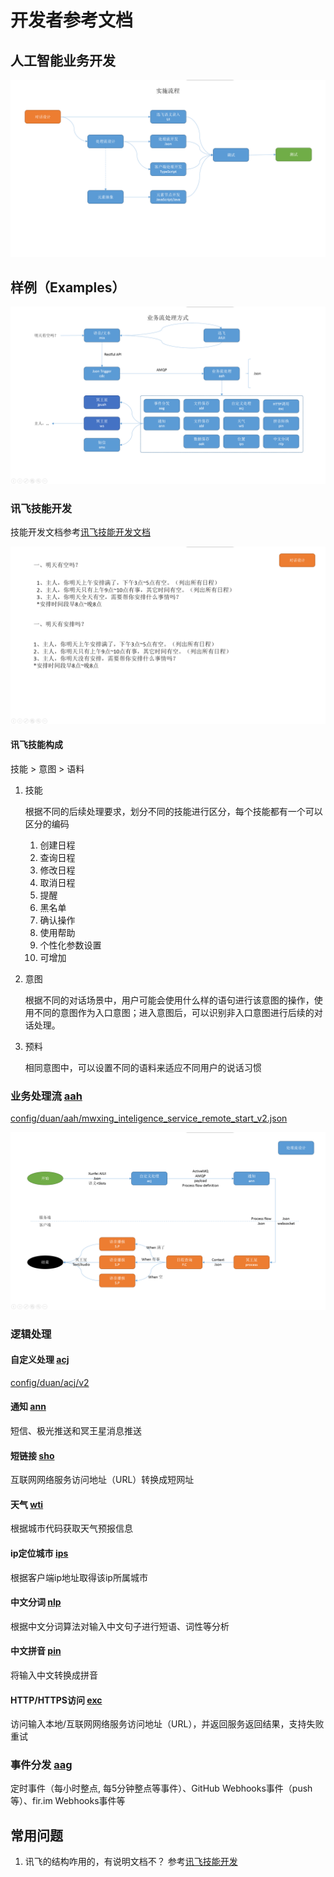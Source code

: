 # 开发者参考文档

## 人工智能业务开发
![开发流程](images/dev-workflow.png)

## 样例（Examples）
![业务流处理流程](images/dev-processflow.png)

### 讯飞技能开发
技能开发文档参考[讯飞技能开发文档][2]

![场景交互设计](images/dev-interaction-scene.png)

#### 讯飞技能构成
技能 > 意图 > 语料

1. 技能

    根据不同的后续处理要求，划分不同的技能进行区分，每个技能都有一个可以区分的编码

    1. 创建日程
    2. 查询日程
    3. 修改日程
    4. 取消日程
    5. 提醒
    6. 黑名单
    7. 确认操作
    8. 使用帮助
    9. 个性化参数设置
    10. 可增加
2. 意图

    根据不同的对话场景中，用户可能会使用什么样的语句进行该意图的操作，使用不同的意图作为入口意图；进入意图后，可以识别非入口意图进行后续的对话处理。
3. 预料

    相同意图中，可以设置不同的语料来适应不同用户的说话习惯

### 业务处理流 [aah][5]
[config/duan/aah/mwxing_inteligence_service_remote_start_v2.json][4]

![业务流处理设计](images/dev-processflow-design.png)

### 逻辑处理

#### 自定义处理 [acj][1]
[config/duan/acj/v2][3]

#### 通知 [ann][7]
短信、极光推送和冥王星消息推送

#### 短链接 [sho][8]
互联网网络服务访问地址（URL）转换成短网址

#### 天气 [wti][9]
根据城市代码获取天气预报信息

#### ip定位城市 [ips][10]
根据客户端ip地址取得该ip所属城市

#### 中文分词 [nlp][11]
根据中文分词算法对输入中文句子进行短语、词性等分析

#### 中文拼音 [pin][13]
将输入中文转换成拼音

#### HTTP/HTTPS访问 [exc][12]
访问输入本地/互联网网络服务访问地址（URL），并返回服务返回结果，支持失败重试

### 事件分发 [aag][6]
定时事件（每小时整点, 每5分钟整点等事件）、GitHub Webhooks事件（push等）、fir.im Webhooks事件等

## 常用问题
1. 讯飞的结构咋用的，有说明文档不？
   参考[讯飞技能开发](#讯飞技能开发)

[1]: https://github.com/xiaoji-duan/duan-executor-dataprocessor "acj"
[2]: https://doc.iflyos.cn/studio/ "讯飞技能开发文档"
[3]: https://github.com/XJ-GTD/GTD2/tree/cassiscornuta/config/duan/acj/v2 "自定义逻辑处理样例"
[4]: https://github.com/XJ-GTD/GTD2/blob/cassiscornuta/config/duan/aah/mwxing_inteligence_service_remote_start_v2.json "通用语音业务处理流样例"
[5]: https://github.com/xiaoji-duan/duan-jobflows "aah"
[6]: https://github.com/xiaoji-duan/duan-eventdispacher "aag"
[7]: https://github.com/xiaoji-duan/duan-executor-announce "ann"
[8]: https://github.com/xiaoji-duan/duan-executor-shorturl "sho"
[9]: https://github.com/xiaoji-duan/duan-executor-weather "wti"
[10]: https://github.com/xiaoji-duan/duan-executor-ip2location "ips"
[11]: https://github.com/xiaoji-duan/duan-executor-nlp "nlp"
[12]: https://github.com/xiaoji-duan/duan-executor-http "exc"
[13]: https://github.com/xiaoji-duan/duan-executor-pinyin "pin"
